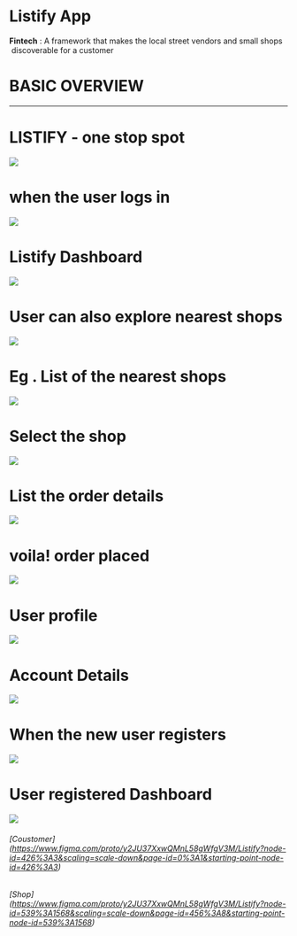 # Listify App
**Fintech**  : A framework that makes the local street vendors and small shops  discoverable for a customer

# BASIC OVERVIEW
________________________


# LISTIFY - one stop spot 

<img src="Listify/Images/Screenshot (168).png">


# when the user logs in 

<img src="Listify/Images/Screenshot (170).png">



# Listify Dashboard

<img src="Listify/Images/Screenshot (171).png">



# User can also explore nearest shops

<img src="Listify/Images/Screenshot (172).png">



# Eg . List of the nearest shops

<img src="Listify/Images/Screenshot (173).png">



# Select the shop

<img src="Listify/Images/Screenshot (174).png">



# List the order details

<img src="Listify/Images/Screenshot (175).png">



# voila! order placed

<img src="Listify/Images/Screenshot (176).png">



# User profile

<img src="Listify/Images/Screenshot (178).png">



# Account Details

<img src="Listify/Images/Screenshot (179).png">



# When the new user registers

<img src="Listify/Images/Screenshot (180).png">



# User registered Dashboard

<img src="Listify/Images/Screenshot (171).png">



###### [Coustomer] (https://www.figma.com/proto/y2JU37XxwQMnL58gWfgV3M/Listify?node-id=426%3A3&scaling=scale-down&page-id=0%3A1&starting-point-node-id=426%3A3) 

###### [Shop] (https://www.figma.com/proto/y2JU37XxwQMnL58gWfgV3M/Listify?node-id=539%3A1568&scaling=scale-down&page-id=456%3A8&starting-point-node-id=539%3A1568) 
